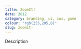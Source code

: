 ```yaml
---
title: ZoomIt!
date: 2012
category: branding, ui, ios, game 
colour: "rgb(255,205,0)"
slug: zoomit!
---
```


Description